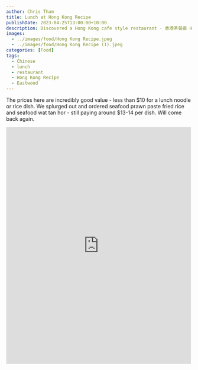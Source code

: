 ```yaml
---
author: Chris Tham
title: Lunch at Hong Kong Recipe
publishDate: 2023-04-25T13:00:00+10:00
description: Discovered a Hong Kong cafe style restaurant - 香港茶餐廳 Hong Kong Recipes in the Korean side of Eastwood.
images:
  - ../images/food/Hong Kong Recipe.jpeg
  - ../images/food/Hong Kong Recipe (1).jpeg
categories: [Food]
tags:
  - Chinese
  - lunch
  - restaurant
  - Hong Kong Recipe
  - Eastwood
---
```

The prices here are incredibly good value - less than \$10 for a lunch noodle or rice dish. We splurged out and ordered seafood prawn paste fried rice and seafood wat tan hor - still paying around \$13-14 per dish. Will come back again.

<iframe src="https://www.facebook.com/plugins/post.php?href=https%3A%2F%2Fwww.facebook.com%2Fchris1.tham%2Fposts%2Fpfbid0xq1JaTpaSh8JpZgGkBEbq7FLkBBRm8tafCywCpg7RNbb5YCmVquictV1XsEeAb5Ml&show_text=true&width=500" width="500" height="640" style="border:none;overflow:hidden" scrolling="no" frameborder="0" allowfullscreen="true" allow="autoplay; clipboard-write; encrypted-media; picture-in-picture; web-share"></iframe>
